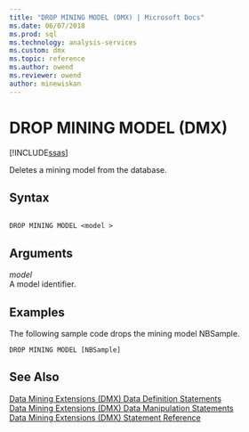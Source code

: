 ```yaml
---
title: "DROP MINING MODEL (DMX) | Microsoft Docs"
ms.date: 06/07/2018
ms.prod: sql
ms.technology: analysis-services
ms.custom: dmx
ms.topic: reference
ms.author: owend
ms.reviewer: owend
author: minewiskan
---
```

# DROP MINING MODEL (DMX)
[!INCLUDE[ssas](../includes/applies-to-version/ssas.md)]

  Deletes a mining model from the database.  
  
## Syntax  
  
```  
  
DROP MINING MODEL <model >  
```  
  
## Arguments  
 *model*  
 A model identifier.  
  
## Examples  
 The following sample code drops the mining model NBSample.  
  
```  
DROP MINING MODEL [NBSample]  
```  
  
## See Also  
 [Data Mining Extensions &#40;DMX&#41; Data Definition Statements](../dmx/dmx-statements-data-definition.md)   
 [Data Mining Extensions &#40;DMX&#41; Data Manipulation Statements](../dmx/dmx-statements-data-manipulation.md)   
 [Data Mining Extensions &#40;DMX&#41; Statement Reference](../dmx/data-mining-extensions-dmx-statements.md)  
  
  
